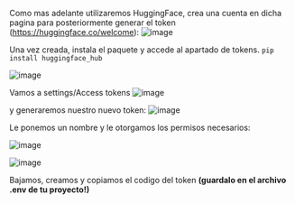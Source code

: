 Como mas adelante utilizaremos HuggingFace, crea una cuenta en dicha pagina para posteriormente
generar el token (https://huggingface.co/welcome):
![image](https://github.com/user-attachments/assets/39e90049-eed2-4499-9924-4d9082c7a623)



Una vez creada, instala el paquete y accede al apartado de tokens.
``pip install huggingface_hub`` 

![image](https://github.com/user-attachments/assets/e1a233bb-88d1-40fc-a08e-ce3d9023d4ad)


Vamos a settings/Access tokens
![image](https://github.com/user-attachments/assets/c4725a9b-002d-45f2-b331-0bed7c771bad)


y generaremos nuestro nuevo token:
![image](https://github.com/user-attachments/assets/071ab31d-4c0b-4074-8e99-b20065ed92b0)


Le ponemos un nombre y le otorgamos los permisos necesarios: 

![image](https://github.com/user-attachments/assets/c619f6c5-f21e-4c63-8e82-bc12a114c491)


![image](https://github.com/user-attachments/assets/5c6dec90-7189-472a-b470-d681523a9c64)

Bajamos, creamos y copiamos el codigo del token **(guardalo en el archivo .env de tu proyecto!)**
